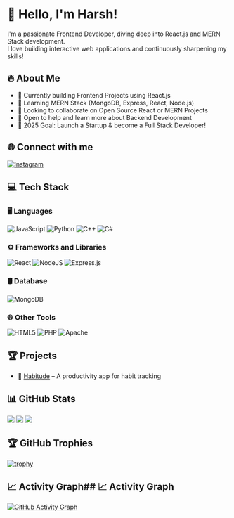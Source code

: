 # 👋 Hello, I'm Harsh!
I'm a passionate Frontend Developer, diving deep into React.js and MERN Stack development.  
I love building interactive web applications and continuously sharpening my skills!

## 🔥 About Me
- 🔭 Currently building Frontend Projects using React.js
- 🌱 Learning MERN Stack (MongoDB, Express, React, Node.js)
- 👯 Looking to collaborate on Open Source React or MERN Projects
- 🤝 Open to help and learn more about Backend Development
- 🎯 2025 Goal: Launch a Startup & become a Full Stack Developer!

## 🌐 Connect with me
[![Instagram](https://img.shields.io/badge/Instagram-%23E4405F.svg?logo=Instagram&logoColor=white)](https://instagram.com/ntcorpse)

## 💻 Tech Stack
### 🖥️ Languages
![JavaScript](https://img.shields.io/badge/javascript-%23323330.svg?style=for-the-badge&logo=javascript&logoColor=%23F7DF1E) 
![Python](https://img.shields.io/badge/python-3670A0?style=for-the-badge&logo=python&logoColor=ffdd54) 
![C++](https://img.shields.io/badge/c++-%2300599C.svg?style=for-the-badge&logo=c%2B%2B&logoColor=white)
![C#](https://img.shields.io/badge/c%23-%23239120.svg?style=for-the-badge&logo=csharp&logoColor=white)

### ⚙️ Frameworks and Libraries
![React](https://img.shields.io/badge/react-%2320232a.svg?style=for-the-badge&logo=react&logoColor=%2361DAFB)
![NodeJS](https://img.shields.io/badge/node.js-6DA55F?style=for-the-badge&logo=node.js&logoColor=white)
![Express.js](https://img.shields.io/badge/express.js-%23404d59.svg?style=for-the-badge&logo=express&logoColor=%2361DAFB)

### 🛢️ Database
![MongoDB](https://img.shields.io/badge/MongoDB-4EA94B?style=for-the-badge&logo=mongodb&logoColor=white)

### 🌐 Other Tools
![HTML5](https://img.shields.io/badge/html5-%23E34F26.svg?style=for-the-badge&logo=html5&logoColor=white)
![PHP](https://img.shields.io/badge/php-%23777BB4.svg?style=for-the-badge&logo=php&logoColor=white)
![Apache](https://img.shields.io/badge/apache-%23D42029.svg?style=for-the-badge&logo=apache&logoColor=white)

## 🏆 Projects
- 📱 [Habitude](https://github.com/Harshlikescoding/habitude) – A productivity app for habit tracking
  

## 📊 GitHub Stats
![](https://github-readme-stats.vercel.app/api?username=Harshlikescoding&theme=dark&hide_border=false&include_all_commits=true&count_private=true)
![](https://github-readme-streak-stats.herokuapp.com/?user=Harshlikescoding&theme=dark&hide_border=false)
![](https://github-readme-stats.vercel.app/api/top-langs/?username=Harshlikescoding&theme=dark&hide_border=false&layout=compact)

## 🏆 GitHub Trophies
[![trophy](https://github-profile-trophy.vercel.app/?username=Harshlikescoding&theme=darkhub&margin-w=15)](https://github.com/ryo-ma/github-profile-trophy)

## 📈 Activity Graph## 📈 Activity Graph
[![GitHub Activity Graph](https://github-readme-activity-graph.vercel.app/graph?username=Harshlikescoding&theme=dracula&hide_border=true)](https://github.com/ashutosh00710/github-readme-activity-graph)

